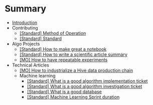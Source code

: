 # Summary

* [Introduction](README.md)
* Contributing
  * [[Standard] Method of Operation](contributing/mo.s.md)
  * [[Standard] Standard](contributing/standard.s.md)
* Algo Projects
  * [[Standard] How to make great a notebook](algo-projects/make-great-notebook.s.md)
  * [[Standard] How to write a scientific article summary](algo-projects/write-an-article-summary.s.md)
  * [[MO] How to have repeatable experiments](algo-projects/how-to-have-repeatable-experiments.mo.md)
* Technical Articles
  * [[MO] How to industrialize a Hive data production chain](technical-articles/hive-data-production-chain.md)
  * Machine learning
    * [[Standard] What is a good algorithm implementation ticket](/technical-articles/machine-learning/algorithm-implementation-ticket.md)
    * [[Standard] What is a good algorithm investigation ticket](/technical-articles/machine-learning/algorithm-investigation-ticket.md)
    * [[Standard] What is a good database](/technical-articles/machine-learning/good-database.md)
    * [[Standard] Machine Learning Sprint duration](/technical-articles/machine-learning/sprint-duration.md)
